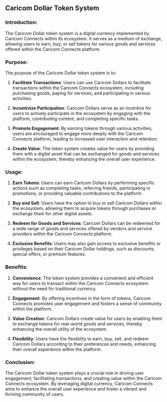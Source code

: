 ## Caricom Dollar Token System

### Introduction:

The Caricom Dollar token system is a digital currency implemented by Caricom Connects within its ecosystem. It serves as a medium of exchange, allowing users to earn, buy, or sell tokens for various goods and services offered within the Caricom Connects platform.

### Purpose:

The purpose of the Caricom Dollar token system is to:

1. **Facilitate Transactions**: Users can use Caricom Dollars to facilitate transactions within the Caricom Connects ecosystem, including purchasing goods, paying for services, and participating in various activities.

2. **Incentivize Participation**: Caricom Dollars serve as an incentive for users to actively participate in the ecosystem by engaging with the platform, contributing content, and completing specific tasks.

3. **Promote Engagement**: By earning tokens through various activities, users are encouraged to engage more deeply with the Caricom Connects platform, leading to increased user interaction and retention.

4. **Create Value**: The token system creates value for users by providing them with a digital asset that can be exchanged for goods and services within the ecosystem, thereby enhancing the overall user experience.

### Usage:

1. **Earn Tokens**: Users can earn Caricom Dollars by performing specific actions such as completing tasks, referring friends, participating in promotions, or providing valuable contributions to the platform.

2. **Buy and Sell**: Users have the option to buy or sell Caricom Dollars within the ecosystem, allowing them to acquire tokens through purchases or exchange them for other digital assets.

3. **Redeem for Goods and Services**: Caricom Dollars can be redeemed for a wide range of goods and services offered by vendors and service providers within the Caricom Connects platform.

4. **Exclusive Benefits**: Users may also gain access to exclusive benefits or privileges based on their Caricom Dollar holdings, such as discounts, special offers, or premium features.

### Benefits:

1. **Convenience**: The token system provides a convenient and efficient way for users to transact within the Caricom Connects ecosystem without the need for traditional currency.

2. **Engagement**: By offering incentives in the form of tokens, Caricom Connects promotes user engagement and fosters a sense of community within the platform.

3. **Value Creation**: Caricom Dollars create value for users by enabling them to exchange tokens for real-world goods and services, thereby enhancing the overall utility of the ecosystem.

4. **Flexibility**: Users have the flexibility to earn, buy, sell, and redeem Caricom Dollars according to their preferences and needs, enhancing their overall experience within the platform.

### Conclusion:

The Caricom Dollar token system plays a crucial role in driving user engagement, facilitating transactions, and creating value within the Caricom Connects ecosystem. By leveraging digital currency, Caricom Connects aims to enhance the overall user experience and foster a vibrant and thriving community of users.
